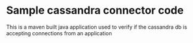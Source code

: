 # Sample cassandra connector code #
This is a maven built java application used to verify if the cassandra db is accepting connections from an application

